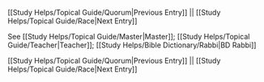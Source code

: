 [[Study Helps/Topical Guide/Quorum|Previous Entry]]  ||  [[Study Helps/Topical Guide/Race|Next Entry]]

 See [[Study Helps/Topical Guide/Master|Master]]; [[Study Helps/Topical Guide/Teacher|Teacher]]; [[Study Helps/Bible Dictionary/Rabbi|BD Rabbi]]

[[Study Helps/Topical Guide/Quorum|Previous Entry]]  ||  [[Study Helps/Topical Guide/Race|Next Entry]]